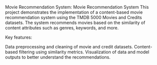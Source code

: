 Movie Recommendation System:
Movie Recommendation System 
This project demonstrates the implementation of a content-based movie recommendation system using the TMDB 5000 Movies and Credits datasets. The system recommends movies based on the similarity of content attributes such as genres, keywords, and more.

Key features:

Data preprocessing and cleaning of movie and credit datasets.
Content-based filtering using similarity metrics.
Visualization of data and model outputs to better understand the recommendations.
